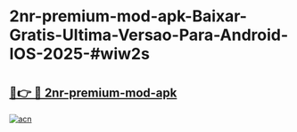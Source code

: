 # 2nr-premium-mod-apk-Baixar-Gratis-Ultima-Versao-Para-Android-IOS-2025-#wiw2s

# <h2><a href="https://ainizakaria.my?title=2nr-premium-mod-apk&ref=24M">🔗👉 🔴 2nr-premium-mod-apk</a></h2>

[![acn](https://github.com/user-attachments/assets/0f9c940e-d8b0-45ae-aac7-cd30a18b3e1c)](https://ainizakaria.my?title=2nr-premium-mod-apk&ref=24M)

